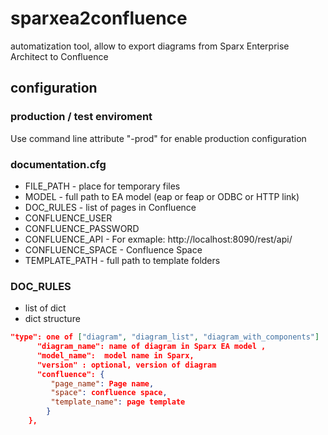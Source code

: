 # sparxea2confluence
automatization tool, allow to export diagrams from Sparx Enterprise Architect to Confluence

## configuration
### production / test enviroment
Use command line attribute "-prod" for enable production configuration
### documentation.cfg
- FILE_PATH - place for temporary files
- MODEL - full path to EA model (eap or feap or ODBC or HTTP link)
- DOC_RULES - list of pages in Confluence
- CONFLUENCE_USER
- CONFLUENCE_PASSWORD
- CONFLUENCE_API  - For exmaple: http://localhost:8090/rest/api/
- CONFLUENCE_SPACE - Confluence Space
- TEMPLATE_PATH  - full path to template folders

### DOC_RULES
* list of dict
* dict structure

```json
"type": one of ["diagram", "diagram_list", "diagram_with_components"]
      "diagram_name": name of diagram in Sparx EA model ,
      "model_name":  model name in Sparx,
	  "version" : optional, version of diagram
      "confluence": {
         "page_name": Page name,
         "space": confluence space,
         "template_name": page template
        }
    },
```
